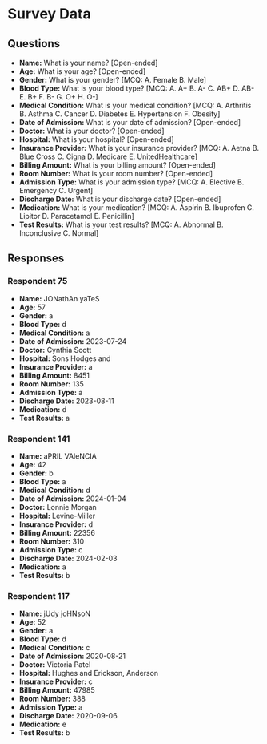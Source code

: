 # Survey Data

## Questions

- **Name:** What is your name? [Open-ended]
- **Age:** What is your age? [Open-ended]
- **Gender:** What is your gender? [MCQ: A. Female B. Male]
- **Blood Type:** What is your blood type? [MCQ: A. A+ B. A- C. AB+ D. AB- E. B+ F. B- G. O+ H. O-]
- **Medical Condition:** What is your medical condition? [MCQ: A. Arthritis B. Asthma C. Cancer D. Diabetes E. Hypertension F. Obesity]
- **Date of Admission:** What is your date of admission? [Open-ended]
- **Doctor:** What is your doctor? [Open-ended]
- **Hospital:** What is your hospital? [Open-ended]
- **Insurance Provider:** What is your insurance provider? [MCQ: A. Aetna B. Blue Cross C. Cigna D. Medicare E. UnitedHealthcare]
- **Billing Amount:** What is your billing amount? [Open-ended]
- **Room Number:** What is your room number? [Open-ended]
- **Admission Type:** What is your admission type? [MCQ: A. Elective B. Emergency C. Urgent]
- **Discharge Date:** What is your discharge date? [Open-ended]
- **Medication:** What is your medication? [MCQ: A. Aspirin B. Ibuprofen C. Lipitor D. Paracetamol E. Penicillin]
- **Test Results:** What is your test results? [MCQ: A. Abnormal B. Inconclusive C. Normal]

## Responses

### Respondent 75

- **Name:** JONathAn yaTeS
- **Age:** 57
- **Gender:** a
- **Blood Type:** d
- **Medical Condition:** a
- **Date of Admission:** 2023-07-24
- **Doctor:** Cynthia Scott
- **Hospital:** Sons Hodges and
- **Insurance Provider:** a
- **Billing Amount:** 8451
- **Room Number:** 135
- **Admission Type:** a
- **Discharge Date:** 2023-08-11
- **Medication:** d
- **Test Results:** a

### Respondent 141

- **Name:** aPRIL VAleNCIA
- **Age:** 42
- **Gender:** b
- **Blood Type:** a
- **Medical Condition:** d
- **Date of Admission:** 2024-01-04
- **Doctor:** Lonnie Morgan
- **Hospital:** Levine-Miller
- **Insurance Provider:** d
- **Billing Amount:** 22356
- **Room Number:** 310
- **Admission Type:** c
- **Discharge Date:** 2024-02-03
- **Medication:** a
- **Test Results:** b

### Respondent 117

- **Name:** jUdy joHNsoN
- **Age:** 52
- **Gender:** a
- **Blood Type:** d
- **Medical Condition:** c
- **Date of Admission:** 2020-08-21
- **Doctor:** Victoria Patel
- **Hospital:** Hughes and Erickson, Anderson
- **Insurance Provider:** c
- **Billing Amount:** 47985
- **Room Number:** 388
- **Admission Type:** a
- **Discharge Date:** 2020-09-06
- **Medication:** e
- **Test Results:** b
